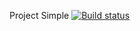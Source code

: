 Project Simple
[![Build status](https://ci.appveyor.com/api/projects/status/cvcj320o3a7vvx1m/branch/main?svg=true)](https://ci.appveyor.com/project/SergeyAver/api2/branch/main)

